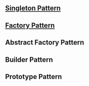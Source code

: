 ## [Singleton Pattern](Singleton.md)

## [Factory Pattern](FactoryMethod/FactoryMethod.md)

## Abstract Factory Pattern

## Builder Pattern

## Prototype Pattern 